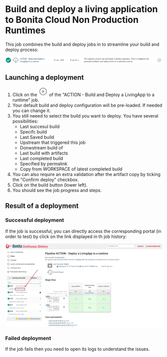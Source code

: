 # Build and deploy a living application to Bonita Cloud Non Production Runtimes
This job combines the build and deploy jobs in to streamline your build and deploy process:

![BuildAndDeployJob](/images/BuildDeployJob.png)

## Launching a deployment
1. Click on the ![CDPlayButton](/images/JenkinsPlayButton.png) of the "ACTION - Build and Deploy a LivingApp to a runtime" job.
2. Your default build and deploy configuration will be pre-loaded. If needed you can change it. 
3. You still neeed to select the build you want to deploy. 
You have several possibilities:
    * Last succesul build
    * Specifc build
    * Last Saved build
    * Upstream that triggered this job
    * Donwstream build of
    * Last build with artifacts
    * Last completed build
    * Specified by permalink
    * Copy from WORKSPACE of latest completed build
4. You can also require an extra validation after the artifact copy by ticking the "Confirm deploy" checkbox.
5. Click on the build button (lower left).
6. You should see the job progress and steps.

## Result of a deployment

### Successful deployment
If the job is successful, you can directly access the corresponding portal (in order to test) by click on the link displayed in th job history:

![LinktoPortal](/images/LinkToPortal.png)

### Failed deployment
If the job fails then you need to open its logs to understand the issues.
